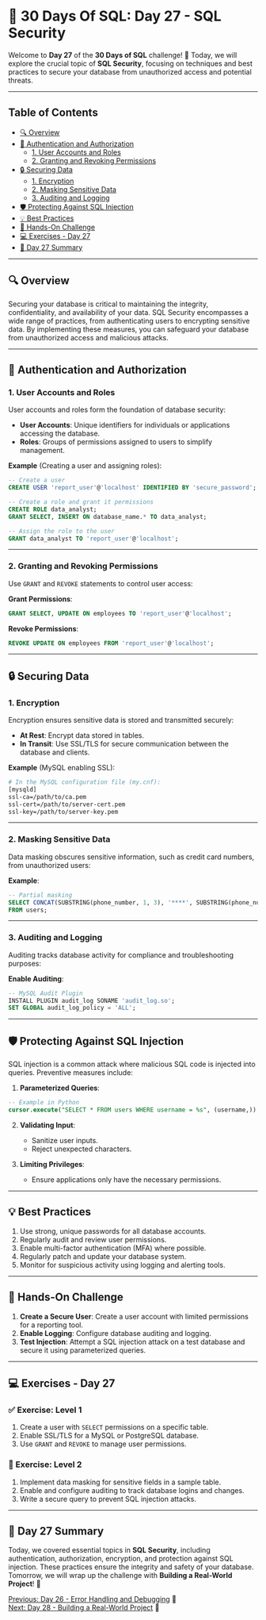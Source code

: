 # 📘 30 Days Of SQL: Day 27 - SQL Security

Welcome to **Day 27** of the **30 Days of SQL** challenge! 🎉 Today, we will explore the crucial topic of **SQL Security**, focusing on techniques and best practices to secure your database from unauthorized access and potential threats.

---

## Table of Contents

- [🔍 Overview](#-overview)
- [🔑 Authentication and Authorization](#-authentication-and-authorization)
  - [1. User Accounts and Roles](#1-user-accounts-and-roles)
  - [2. Granting and Revoking Permissions](#2-granting-and-revoking-permissions)
- [🔒 Securing Data](#-securing-data)
  - [1. Encryption](#1-encryption)
  - [2. Masking Sensitive Data](#2-masking-sensitive-data)
  - [3. Auditing and Logging](#3-auditing-and-logging)
- [🛡️ Protecting Against SQL Injection](#%EF%B8%8F-protecting-against-sql-injection)
- [💡 Best Practices](#-best-practices)
- [🎯 Hands-On Challenge](#-hands-on-challenge)
- [💻 Exercises - Day 27](#-exercises---day-27)
- [📝 Day 27 Summary](#-day-27-summary)

---

## 🔍 Overview

Securing your database is critical to maintaining the integrity, confidentiality, and availability of your data. SQL Security encompasses a wide range of practices, from authenticating users to encrypting sensitive data. By implementing these measures, you can safeguard your database from unauthorized access and malicious attacks.

---

## 🔑 Authentication and Authorization

### 1. User Accounts and Roles

User accounts and roles form the foundation of database security:

- **User Accounts**: Unique identifiers for individuals or applications accessing the database.
- **Roles**: Groups of permissions assigned to users to simplify management.

**Example** (Creating a user and assigning roles):
```sql
-- Create a user
CREATE USER 'report_user'@'localhost' IDENTIFIED BY 'secure_password';

-- Create a role and grant it permissions
CREATE ROLE data_analyst;
GRANT SELECT, INSERT ON database_name.* TO data_analyst;

-- Assign the role to the user
GRANT data_analyst TO 'report_user'@'localhost';
```

---

### 2. Granting and Revoking Permissions

Use `GRANT` and `REVOKE` statements to control user access:

**Grant Permissions**:
```sql
GRANT SELECT, UPDATE ON employees TO 'report_user'@'localhost';
```

**Revoke Permissions**:
```sql
REVOKE UPDATE ON employees FROM 'report_user'@'localhost';
```

---

## 🔒 Securing Data

### 1. Encryption

Encryption ensures sensitive data is stored and transmitted securely:

- **At Rest**: Encrypt data stored in tables.
- **In Transit**: Use SSL/TLS for secure communication between the database and clients.

**Example** (MySQL enabling SSL):
```bash
# In the MySQL configuration file (my.cnf):
[mysqld]
ssl-ca=/path/to/ca.pem
ssl-cert=/path/to/server-cert.pem
ssl-key=/path/to/server-key.pem
```

---

### 2. Masking Sensitive Data

Data masking obscures sensitive information, such as credit card numbers, from unauthorized users:

**Example**:
```sql
-- Partial masking
SELECT CONCAT(SUBSTRING(phone_number, 1, 3), '****', SUBSTRING(phone_number, 7)) AS masked_number
FROM users;
```

---

### 3. Auditing and Logging

Auditing tracks database activity for compliance and troubleshooting purposes:

**Enable Auditing**:
```sql
-- MySQL Audit Plugin
INSTALL PLUGIN audit_log SONAME 'audit_log.so';
SET GLOBAL audit_log_policy = 'ALL';
```

---

## 🛡️ Protecting Against SQL Injection

SQL injection is a common attack where malicious SQL code is injected into queries. Preventive measures include:

1. **Parameterized Queries**:
```sql
-- Example in Python
cursor.execute("SELECT * FROM users WHERE username = %s", (username,))
```

2. **Validating Input**:
   - Sanitize user inputs.
   - Reject unexpected characters.

3. **Limiting Privileges**:
   - Ensure applications only have the necessary permissions.

---

## 💡 Best Practices

1. Use strong, unique passwords for all database accounts.
2. Regularly audit and review user permissions.
3. Enable multi-factor authentication (MFA) where possible.
4. Regularly patch and update your database system.
5. Monitor for suspicious activity using logging and alerting tools.

---

## 🎯 Hands-On Challenge

1. **Create a Secure User**: Create a user account with limited permissions for a reporting tool.
2. **Enable Logging**: Configure database auditing and logging.
3. **Test Injection**: Attempt a SQL injection attack on a test database and secure it using parameterized queries.

---

## 💻 Exercises - Day 27

### ✅ Exercise: Level 1

1. Create a user with `SELECT` permissions on a specific table.
2. Enable SSL/TLS for a MySQL or PostgreSQL database.
3. Use `GRANT` and `REVOKE` to manage user permissions.

### 🚀 Exercise: Level 2

1. Implement data masking for sensitive fields in a sample table.
2. Enable and configure auditing to track database logins and changes.
3. Write a secure query to prevent SQL injection attacks.

---

## 📝 Day 27 Summary

Today, we covered essential topics in **SQL Security**, including authentication, authorization, encryption, and protection against SQL injection. These practices ensure the integrity and safety of your database. Tomorrow, we will wrap up the challenge with **Building a Real-World Project**! 🎉

[Previous: Day 26 - Error Handling and Debugging](../Day-26%20Error%20Handling%20Debugging/Day-26_Error_Handling_Debugging.md) 🔼  
[Next: Day 28 - Building a Real-World Project](../Day-28%20Building%20a%20Real-World%20Project/Day-28_Building_a_Real-World_Project.md) 🔽

